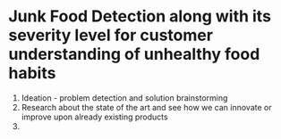 # Junk Food Detection along with its severity level for customer understanding of unhealthy food habits  

1. Ideation - problem detection and solution brainstorming
2. Research about the state of the art and see how we can innovate or improve upon already existing products 
3. 
